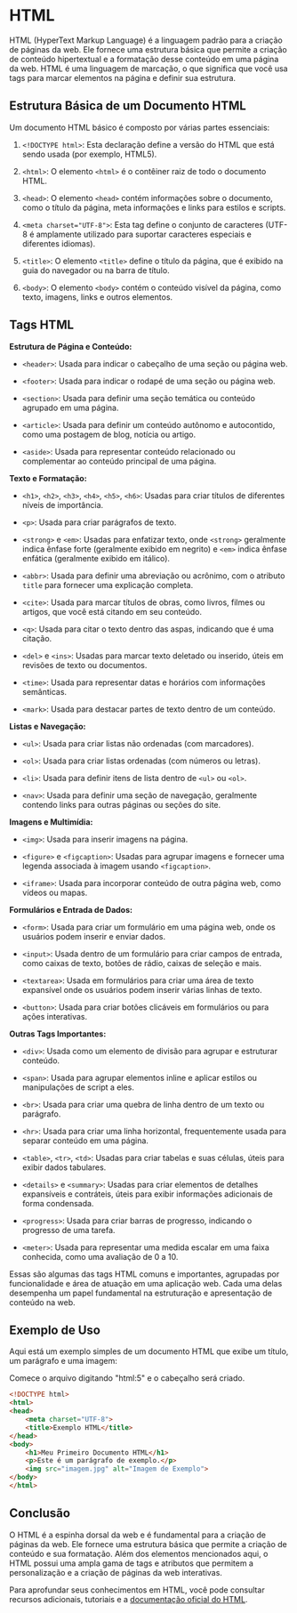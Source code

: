 # HTML

HTML (HyperText Markup Language) é a linguagem padrão para a criação de páginas da web. Ele fornece uma estrutura básica que permite a criação de conteúdo hipertextual e a formatação desse conteúdo em uma página da web. HTML é uma linguagem de marcação, o que significa que você usa tags para marcar elementos na página e definir sua estrutura.

## Estrutura Básica de um Documento HTML

Um documento HTML básico é composto por várias partes essenciais:

1. `<!DOCTYPE html>`: Esta declaração define a versão do HTML que está sendo usada (por exemplo, HTML5).

2. `<html>`: O elemento `<html>` é o contêiner raiz de todo o documento HTML.

3. `<head>`: O elemento `<head>` contém informações sobre o documento, como o título da página, meta informações e links para estilos e scripts.

4. `<meta charset="UTF-8">`: Esta tag define o conjunto de caracteres (UTF-8 é amplamente utilizado para suportar caracteres especiais e diferentes idiomas).

5. `<title>`: O elemento `<title>` define o título da página, que é exibido na guia do navegador ou na barra de título.

6. `<body>`: O elemento `<body>` contém o conteúdo visível da página, como texto, imagens, links e outros elementos.

## Tags HTML

**Estrutura de Página e Conteúdo:**

- `<header>`: Usada para indicar o cabeçalho de uma seção ou página web.

- `<footer>`: Usada para indicar o rodapé de uma seção ou página web.

- `<section>`: Usada para definir uma seção temática ou conteúdo agrupado em uma página.

- `<article>`: Usada para definir um conteúdo autônomo e autocontido, como uma postagem de blog, notícia ou artigo.

- `<aside>`: Usada para representar conteúdo relacionado ou complementar ao conteúdo principal de uma página.

**Texto e Formatação:**

- `<h1>`, `<h2>`, `<h3>`, `<h4>`, `<h5>`, `<h6>`: Usadas para criar títulos de diferentes níveis de importância.

- `<p>`: Usada para criar parágrafos de texto.

- `<strong>` e `<em>`: Usadas para enfatizar texto, onde `<strong>` geralmente indica ênfase forte (geralmente exibido em negrito) e `<em>` indica ênfase enfática (geralmente exibido em itálico).

- `<abbr>`: Usada para definir uma abreviação ou acrônimo, com o atributo `title` para fornecer uma explicação completa.

- `<cite>`: Usada para marcar títulos de obras, como livros, filmes ou artigos, que você está citando em seu conteúdo.

- `<q>`: Usada para citar o texto dentro das aspas, indicando que é uma citação.

- `<del>` e `<ins>`: Usadas para marcar texto deletado ou inserido, úteis em revisões de texto ou documentos.

- `<time>`: Usada para representar datas e horários com informações semânticas.

- `<mark>`: Usada para destacar partes de texto dentro de um conteúdo.

**Listas e Navegação:**

- `<ul>`: Usada para criar listas não ordenadas (com marcadores).

- `<ol>`: Usada para criar listas ordenadas (com números ou letras).

- `<li>`: Usada para definir itens de lista dentro de `<ul>` ou `<ol>`.

- `<nav>`: Usada para definir uma seção de navegação, geralmente contendo links para outras páginas ou seções do site.

**Imagens e Multimídia:**

- `<img>`: Usada para inserir imagens na página.

- `<figure>` e `<figcaption>`: Usadas para agrupar imagens e fornecer uma legenda associada à imagem usando `<figcaption>`.

- `<iframe>`: Usada para incorporar conteúdo de outra página web, como vídeos ou mapas.

**Formulários e Entrada de Dados:**

- `<form>`: Usada para criar um formulário em uma página web, onde os usuários podem inserir e enviar dados.

- `<input>`: Usada dentro de um formulário para criar campos de entrada, como caixas de texto, botões de rádio, caixas de seleção e mais.

- `<textarea>`: Usada em formulários para criar uma área de texto expansível onde os usuários podem inserir várias linhas de texto.

- `<button>`: Usada para criar botões clicáveis em formulários ou para ações interativas.

**Outras Tags Importantes:**

- `<div>`: Usada como um elemento de divisão para agrupar e estruturar conteúdo.

- `<span>`: Usada para agrupar elementos inline e aplicar estilos ou manipulações de script a eles.

- `<br>`: Usada para criar uma quebra de linha dentro de um texto ou parágrafo.

- `<hr>`: Usada para criar uma linha horizontal, frequentemente usada para separar conteúdo em uma página.

- `<table>`, `<tr>`, `<td>`: Usadas para criar tabelas e suas células, úteis para exibir dados tabulares.

- `<details>` e `<summary>`: Usadas para criar elementos de detalhes expansíveis e contráteis, úteis para exibir informações adicionais de forma condensada.

- `<progress>`: Usada para criar barras de progresso, indicando o progresso de uma tarefa.

- `<meter>`: Usada para representar uma medida escalar em uma faixa conhecida, como uma avaliação de 0 a 10.

Essas são algumas das tags HTML comuns e importantes, agrupadas por funcionalidade e área de atuação em uma aplicação web. Cada uma delas desempenha um papel fundamental na estruturação e apresentação de conteúdo na web.

## Exemplo de Uso

Aqui está um exemplo simples de um documento HTML que exibe um título, um parágrafo e uma imagem:

Comece o arquivo digitando "html:5" e o cabeçalho será criado.

```html
<!DOCTYPE html>
<html>
<head>
    <meta charset="UTF-8">
    <title>Exemplo HTML</title>
</head>
<body>
    <h1>Meu Primeiro Documento HTML</h1>
    <p>Este é um parágrafo de exemplo.</p>
    <img src="imagem.jpg" alt="Imagem de Exemplo">
</body>
</html>
```

## Conclusão

O HTML é a espinha dorsal da web e é fundamental para a criação de páginas da web. Ele fornece uma estrutura básica que permite a criação de conteúdo e sua formatação. Além dos elementos mencionados aqui, o HTML possui uma ampla gama de tags e atributos que permitem a personalização e a criação de páginas da web interativas.

Para aprofundar seus conhecimentos em HTML, você pode consultar recursos adicionais, tutoriais e a [documentação oficial do HTML](https://developer.mozilla.org/pt-BR/docs/Web/HTML).